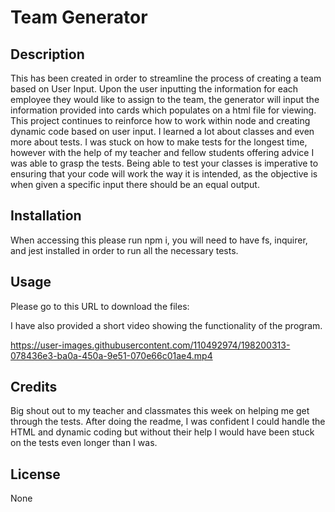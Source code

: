 # Team Generator

## Description

This has been created in order to streamline the process of creating a team based on User Input. Upon the user inputting the information for each employee they would like to assign to the team, the generator will input the information provided into cards which populates on a html file for viewing. This project continues to reinforce how to work within node and creating dynamic code based on user input. I learned a lot about classes and even more about tests. I was stuck on how to make tests for the longest time, however with the help of my teacher and fellow students offering advice I was able to grasp the tests. Being able to test your classes is imperative to ensuring that your code will work the way it is intended, as the objective is when given a specific input there should be an equal output. 

## Installation

When accessing this please run npm i, you will need to have fs, inquirer, and jest installed in order to run all the necessary tests.

## Usage

Please go to this URL to download the files:

I have also provided a short video showing the functionality of the program.



https://user-images.githubusercontent.com/110492974/198200313-078436e3-ba0a-450a-9e51-070e66c01ae4.mp4


## Credits

Big shout out to my teacher and classmates this week on helping me get through the tests. After doing the readme, I was confident I could handle the HTML and dynamic coding but without their help I would have been stuck on the tests even longer than I was.

## License

None
